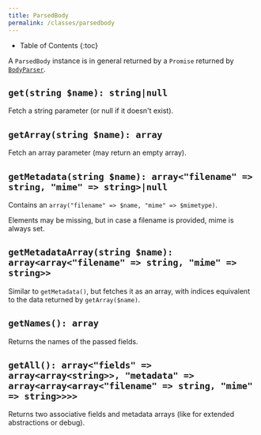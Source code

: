 ```yaml
---
title: ParsedBody
permalink: /classes/parsedbody
---
```


* Table of Contents
{:toc}

A `ParsedBody` instance is in general returned by a `Promise` returned by [`BodyParser`](bodyparser.md).

## `get(string $name): string|null`

Fetch a string parameter (or null if it doesn't exist).

## `getArray(string $name): array`

Fetch an array parameter (may return an empty array).

## `getMetadata(string $name): array<"filename" => string, "mime" => string>|null`

Contains an `array("filename" => $name, "mime" => $mimetype)`.

Elements may be missing, but in case a filename is provided, mime is always set.

## `getMetadataArray(string $name): array<array<"filename" => string, "mime" => string>>`

Similar to `getMetadata()`, but fetches it as an array, with indices equivalent to the data returned by `getArray($name)`.

## `getNames(): array`

Returns the names of the passed fields.

## `getAll(): array<"fields" => array<array<string>>, "metadata" => array<array<array<"filename" => string, "mime" => string>>>>`

Returns two associative fields and metadata arrays (like for extended abstractions or debug).